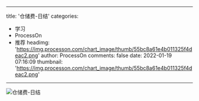 
---
title: '仓储费-日结'
categories: 
 - 学习
 - ProcessOn
 - 推荐
headimg: 'https://img.processon.com/chart_image/thumb/55bc8a61e4b011325f4deac2.png'
author: ProcessOn
comments: false
date: 2022-01-19 07:16:09
thumbnail: 'https://img.processon.com/chart_image/thumb/55bc8a61e4b011325f4deac2.png'
---

<div>   
<img class="thumb" alt="仓储费-日结" src="https://img.processon.com/chart_image/thumb/55bc8a61e4b011325f4deac2.png" referrerpolicy="no-referrer">
<p></p>  
</div>
            